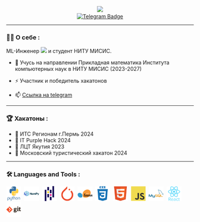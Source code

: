 <div id="header" align="center">
  <img src="https://media.giphy.com/media/QDjpIL6oNCVZ4qzGs7/giphy.gif" width="200"/>
  <div id="badges">
    <a href="https://t.me/ALEKSANDERGORIN">
      <img src="https://media.giphy.com/media/v1.Y2lkPTc5MGI3NjExbzFlcmw5bjludW9paDY3bjF4bzR2amVsbGM1ZGRuamh3bXJ6bThsNiZlcD12MV9naWZzX3NlYXJjaCZjdD1n/ya4eevXU490Iw/giphy.gif" alt="Telegram Badge" width="50"/>
    </a>
  </div>
</div>

---

### :man_technologist: О себе :
ML-Инженер <img src="https://media.giphy.com/media/WUlplcMpOCEmTGBtBW/giphy.gif" width="30"> и студент НИТУ МИСИС.
- :seedling: Учусь на направлении Прикладная математика Института компьютерных наук в НИТУ МИСИС (2023-2027)

- :zap: Участник и победитель хакатонов

- :mailbox: <a href="https://t.me/ALEKSANDERGORIN">Ссылка на telegram </a>

---

### 🏆 Хакатоны :
- 🥇 ИТС Регионам г.Пермь 2024
- 🥈 IT Purple Hack 2024
- 🥈 ЛЦТ Якутия 2023
- 🥉 Московский туристический хакатон 2024

---

### :hammer_and_wrench: Languages and Tools :
<div>
  <img src="https://github.com/devicons/devicon/blob/master/icons/python/python-original-wordmark.svg" title="Python" alt="Python" width="40" height="40"/>&nbsp;
  <img src="https://github.com/devicons/devicon/blob/master/icons/numpy/numpy-original-wordmark.svg" title="numpy" alt="numpy" width="40" height="40"/>&nbsp;
  <img src="https://github.com/devicons/devicon/blob/master/icons/pandas/pandas-original.svg" title="Pandas" alt="Pandas" width="40" height="40"/>&nbsp;
  <img src="https://github.com/devicons/devicon/blob/master/icons/pytorch/pytorch-original.svg" title="PyTorch" alt="PyTorch" width="40" height="40"/>&nbsp;
  <img src="https://github.com/devicons/devicon/blob/master/icons/scikitlearn/scikitlearn-original.svg" title="Redux" alt="Redux " width="40" height="40"/>&nbsp;
  <img src="https://github.com/devicons/devicon/blob/master/icons/css3/css3-plain-wordmark.svg"  title="CSS3" alt="CSS" width="40" height="40"/>&nbsp;
  <img src="https://github.com/devicons/devicon/blob/master/icons/html5/html5-original.svg" title="HTML5" alt="HTML" width="40" height="40"/>&nbsp;
  <img src="https://github.com/devicons/devicon/blob/master/icons/javascript/javascript-original.svg" title="JavaScript" alt="JavaScript" width="40" height="40"/>&nbsp;
  <img src="https://github.com/devicons/devicon/blob/master/icons/mysql/mysql-original-wordmark.svg" title="MySQL"  alt="MySQL" width="40" height="40"/>&nbsp;
  <img src="https://github.com/devicons/devicon/blob/master/icons/react/react-original-wordmark.svg" title="React" alt="React" width="40" height="40"/>&nbsp;
  <img src="https://github.com/devicons/devicon/blob/master/icons/git/git-original-wordmark.svg" title="Git" **alt="Git" width="40" height="40"/>
</div>

<!--
**AlexxxGorin/AlexxxGorin** is a ✨ _special_ ✨ repository because its `README.md` (this file) appears on your GitHub profile.

Here are some ideas to get you started:

- 🔭 I’m currently working on ...
- 🌱 I’m currently learning ...
- 👯 I’m looking to collaborate on ...
- 🤔 I’m looking for help with ...
- 💬 Ask me about ...
- 📫 How to reach me: ...
- 😄 Pronouns: ...
- ⚡ Fun fact: ...
-->
